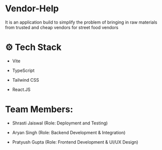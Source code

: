 # Vendor-Help
It is an application build to simplify the problem of bringing in raw materials from trusted and cheap vendors for street food vendors

# <a name="tech-stack">⚙️ Tech Stack</a>

- Vite

- TypeScript

- Tailwind CSS

- React.JS

# <a name="team-members">Team Members: </a>

- Shrasti Jaiswal (Role: Deployment and Testing)

- Aryan Singh (Role: Backend Development & Integration)

- Pratyush Gupta (Role: Frontend Development & UI/UX Design)

 
